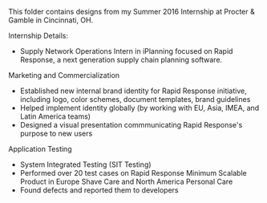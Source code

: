 This folder contains designs from my Summer 2016 Internship at Procter & Gamble in Cincinnati, OH.

Internship Details:

- Supply Network Operations Intern in iPlanning focused on Rapid Response, a next generation supply chain planning software.

Marketing and Commercialization
- Established new internal brand identity for Rapid Response initiative, including logo, color schemes, document templates, brand guidelines
- Helped implement identity globally (by working with EU, Asia, IMEA, and Latin America teams)
- Designed a visual presentation commmunicating Rapid Response's purpose to new users

Application Testing
- System Integrated Testing (SIT Testing)
- Performed over 20 test cases on Rapid Response Minimum Scalable Product in Europe Shave Care and North America Personal Care
- Found defects and reported them to developers


